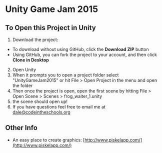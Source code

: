 # Unity Game Jam 2015

## To Open this Project in Unity

1. Download the project:
  * To download without using GitHub, click the **Download ZIP** button
  * Using GitHub, you can fork the project to your account, and then click **Clone in Desktop**
2. Open Unity
3. When it prompts you to open a project folder select "UnityGameJam2015" or hit File > Open Project 
in the menu and open the folder
4. Then once the project is open, open the first scene by hitting File > Open Scene > Scenes > frog_waiter_1.unity
5. the scene should open up!
6. If you have questions feel free to email me at dale@codeintheschools.org

## Other Info

* An easy place to create graphics: [http://www.piskelapp.com/](http://www.piskelapp.com/)
